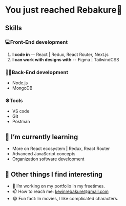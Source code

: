 # You just reached Rebakure👋

## Skills
### 💻Front-End development

1. **I code in** -- React | Redux, React Router, Next.js
2. **I can work with designs with** -- Figma | TailwindCSS 
### 🧑‍💻Back-End development
- Node.js
- MongoDB
### ⚙️Tools
- VS code
- Git
- Postman
  
## 🌱 I’m currently learning
- More on React ecosystem | Redux, React Router
- Advanced JavaScript concepts
- Organization software development
  
## 💪 Other things I find interesting
- 🔭 I’m working on my portfolio in my freetimes. 
- 📫 How to reach me: kevinrebakure@gmail.com
- 😂 Fun fact: In movies, I like complicated characters.
